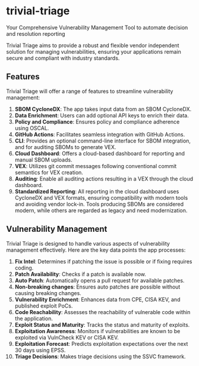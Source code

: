 # trivial-triage

Your Comprehensive Vulnerability Management Tool to automate decision and resolution reporting

Trivial Triage aims to provide a robust and flexible vendor independent solution for managing vulnerabilities, ensuring your applications remain secure and compliant with industry standards.

## Features

Trivial Triage will offer a range of features to streamline vulnerability management:

1.    **SBOM CycloneDX**: The app takes input data from an SBOM CycloneDX.
2.    **Data Enrichment**: Users can add optional API keys to enrich their data.
3.    **Policy and Compliance**: Ensures policy and compliance adherence using OSCAL.
4.    **GitHub Actions**: Facilitates seamless integration with GitHub Actions.
5.    **CLI**: Provides an optional command-line interface for SBOM integration, and for auditing SBOMs to generate VEX.
6.    **Cloud Dashboard**: Offers a cloud-based dashboard for reporting and manual SBOM uploads.
7.    **VEX**: Utilizes git commit messages following conventional commit semantics for VEX creation.
8.    **Auditing**: Enable all auditing actions resulting in a VEX through the cloud dashboard.
10.    **Standardized Reporting**: All reporting in the cloud dashboard uses CycloneDX and VEX formats, ensuring compatibility with modern tools and avoiding vendor lock-in. Tools producing SBOMs are considered modern, while others are regarded as legacy and need modernization.

## Vulnerability Management

Trivial Triage is designed to handle various aspects of vulnerability management effectively. Here are the key data points the app processes:

1.    **Fix Intel**: Determines if patching the issue is possible or if fixing requires coding.
2.    **Patch Availability**: Checks if a patch is available now.
3.    **Auto Patch**: Automatically opens a pull request for available patches.
4.    **Non-breaking changes**: Ensures auto patches are possible without causing breaking changes.
5.    **Vulnerability Enrichment**: Enhances data from CPE, CISA KEV, and published exploit PoCs.
6.    **Code Reachability**: Assesses the reachability of vulnerable code within the application.
7.    **Exploit Status and Maturity**: Tracks the status and maturity of exploits.
8.    **Exploitation Awareness**: Monitors if vulnerabilities are known to be exploited via VulnCheck KEV or CISA KEV.
9.    **Exploitation Forecast**: Predicts exploitation expectations over the next 30 days using EPSS.
10.    **Triage Decisions**: Makes triage decisions using the SSVC framework.
